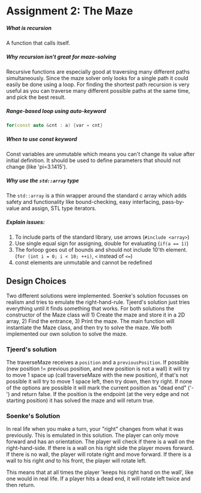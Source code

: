 # Assignment 2: The Maze
##### What is recursion
A function that calls itself.
##### Why recursion isn't great for maze-solving
Recursive functions are especially good at traversing many different paths simultaneously. Since the maze solver only looks for a single path it could easily be done using a loop. For finding the shortest path recursion is very useful as you can traverse many different possible paths at the same time, and pick the best result.

##### Range-based loop using auto-keyword
```c++
for(const auto &cnt : a) {var = cnt}
```

##### When to use const keyword
Const variables are unmutable which means you can't change its value after initial definition. It should be used to define parameters that should not change (like 'pi=3.1415').

##### Why use the `std::array` type
The `std::array` is a thin wrapper around the standard c array which adds safety and functionality like bound-checking, easy interfacing, pass-by-value and assign, STL type iterators.

##### Explain issues:
1. To include parts of the standard library, use arrows (`#include <array>`)
2. Use single equal sign for assigning, double for evaluating (`if(a == 1)`)
3. The forloop goes out of bounds and should not include 10'th element. (`for (int i = 0; i < 10; ++i)`, `<` instead of `<=`)
4. const elements are unmutable and cannot be redefined

## Design Choices
Two different solutions were implemented. Soenke's solution focusses on realism and tries to emulate the right-hand-rule. Tjeerd's solution just tries everything until it finds something that works.
For both solutions the constructor of the Maze class will 1) Create the maze and store it in a 2D array, 2) Find the entrance, 3) Print the maze. The main function will instantiate the Maze class, and then try to solve the maze. We both implemented our own solution to solve the maze.

### Tjeerd's solution
The traverseMaze receives a `position` and a `previousPosition`. If possible (new position != previous position, and new position is not a wall) it will try to move 1 space up (call traverseMaze with the new position), if that's not possible it will try to move 1 space left, then try down, then try right. If none of the options are possible it will mark the current position as "dead end" ('-') and return false. If the position is the endpoint (at the very edge and not starting position) it has solved the maze and will return true.

### Soenke's Solution
In real life when you make a turn, your "right" changes from what it was previously. This is emulated in this solution. The player can only move forward and has an orientation. The player will check if there is a wall on the right-hand-side. If there is a wall on his right side the player moves forward. If there is no wall, the player will rotate right and move forward. If there is a wall to his right *and* to his front, the player will rotate left.

This means that at all times the player 'keeps his right hand on the wall', like one would in real life. If a player hits a dead end, it will rotate left twice and then return. 